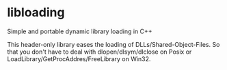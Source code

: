 # libloading
Simple and portable dynamic library loading in C++

This header-only library eases the loading of DLLs/Shared-Object-Files.
So that you don't have to deal with dlopen/dlsym/dlclose on Posix or LoadLibrary/GetProcAddres/FreeLibrary on Win32.
